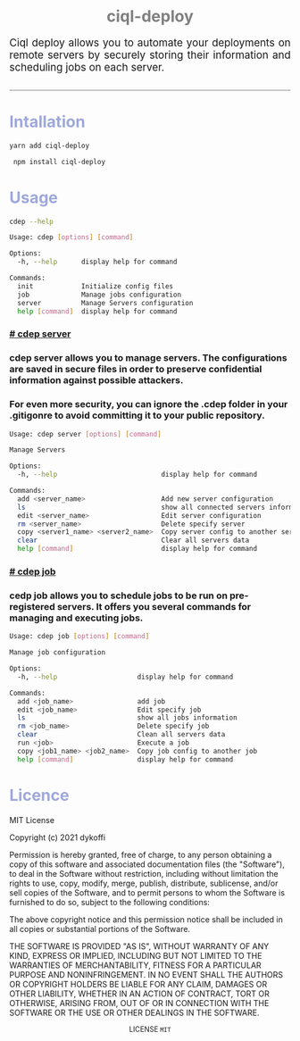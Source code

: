 
<h1 align="center" style="color:grey">ciql-deploy</h1>
<p style="font-size:18.5px; border-bottom:1px solid grey; padding-bottom:30px" align="justify">
   Ciql deploy allows you to automate your deployments on remote servers by securely storing their information and scheduling jobs on each server.
</p>
<h1 style="color:#9fa8da;">Intallation</h1>

```bash
yarn add ciql-deploy
```

```bash
 npm install ciql-deploy
```


<h1 style="color:#9fa8da;">Usage</h1>

```bash
cdep --help

Usage: cdep [options] [command]

Options:
  -h, --help      display help for command

Commands:
  init            Initialize config files
  job             Manage jobs configuration
  server          Manage Servers configuration
  help [command]  display help for command
```

<h3 id="server" style="color:#ff80ab;">
<a href="#server"># cdep server</a></h3>

### cdep server allows you to manage servers. The configurations are saved in secure files in order to preserve confidential information against possible attackers. 

### For even more security, you can ignore the .cdep folder in your .gitigonre to avoid committing it to your public repository.

```bash
Usage: cdep server [options] [command]

Manage Servers

Options:
  -h, --help                          display help for command

Commands:
  add <server_name>                   Add new server configuration
  ls                                  show all connected servers information
  edit <server_name>                  Edit server configuration
  rm <server_name>                    Delete specify server
  copy <server1_name> <server2_name>  Copy server config to another server
  clear                               Clear all servers data
  help [command]                      display help for command
```


<h3 id="job" style="color:#ff80ab;">
<a href="#job"># cdep job</a></h3>

### cedp job allows you to schedule jobs to be run on pre-registered servers. It offers you several commands for managing and executing jobs.

```bash
Usage: cdep job [options] [command]

Manage job configuration

Options:
  -h, --help                    display help for command

Commands:
  add <job_name>                add job
  edit <job_name>               Edit specify job
  ls                            show all jobs information
  rm <job_name>                 Delete specify job
  clear                         Clean all servers data
  run <job>                     Execute a job
  copy <job1_name> <job2_name>  Copy job config to another job
  help [command]                display help for command
```

<h1 style="color:#9fa8da;">Licence</h1>
<p>
MIT License

Copyright (c) 2021 dykoffi

Permission is hereby granted, free of charge, to any person obtaining a copy
of this software and associated documentation files (the "Software"), to deal
in the Software without restriction, including without limitation the rights
to use, copy, modify, merge, publish, distribute, sublicense, and/or sell
copies of the Software, and to permit persons to whom the Software is
furnished to do so, subject to the following conditions:

The above copyright notice and this permission notice shall be included in all
copies or substantial portions of the Software.

THE SOFTWARE IS PROVIDED "AS IS", WITHOUT WARRANTY OF ANY KIND, EXPRESS OR
IMPLIED, INCLUDING BUT NOT LIMITED TO THE WARRANTIES OF MERCHANTABILITY,
FITNESS FOR A PARTICULAR PURPOSE AND NONINFRINGEMENT. IN NO EVENT SHALL THE
AUTHORS OR COPYRIGHT HOLDERS BE LIABLE FOR ANY CLAIM, DAMAGES OR OTHER
LIABILITY, WHETHER IN AN ACTION OF CONTRACT, TORT OR OTHERWISE, ARISING FROM,
OUT OF OR IN CONNECTION WITH THE SOFTWARE OR THE USE OR OTHER DEALINGS IN THE
SOFTWARE.
</p>
<p align="center" style="font-size:12.5px">
LICENSE <code>MIT</code>
</p>